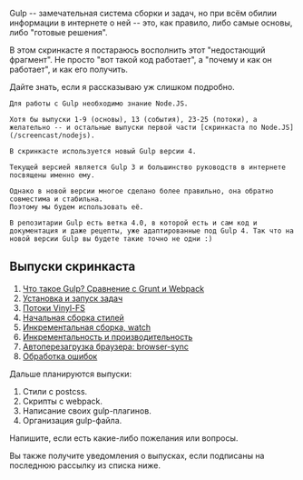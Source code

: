 
Gulp -- замечательная система сборки и задач, 
но при всём обилии информации в интернете о ней -- это, как правило, либо самые основы, либо "готовые решения".

В этом скринкасте я постараюсь восполнить этот "недостающий фрагмент". Не просто "вот такой код работает", а "почему и как он работает", и как его получить.

Дайте знать, если я рассказываю уж слишком подробно.
  
  
```warn header="Node.JS"
Для работы с Gulp необходимо знание Node.JS.

Хотя бы выпуски 1-9 (основы), 13 (события), 23-25 (потоки), а желательно -- и остальные выпуски первой части [скринкаста по Node.JS](/screencast/nodejs).
```

```smart header="Gulp 4"
В скринкасте используется новый Gulp версии 4. 

Текущей версией является Gulp 3 и большинство руководств в интернете посвящены именно ему.

Однако в новой версии многое сделано более правильно, она обратно совместима и стабильна. 
Поэтому мы будем использовать её. 

В репозитарии Gulp есть ветка 4.0, в которой есть и сам код и документация и даже рецепты, уже адаптированные под Gulp 4. Так что на новой версии Gulp вы будете такие точно не одни :)
```

## Выпуски скринкаста

  
<div class="lessons-list lessons-list_screencast">
<ol class="lessons-list__lessons">
<li class="lessons-list__lesson" data-mnemo="what-is-gulp"><a href="#" data-video-id="nm6OG5ZjPaI">Что такое Gulp? Сравнение с Grunt и Webpack</a></li>
<li class="lessons-list__lesson" data-mnemo="basics"><a href="#" data-video-id="zahRnh-sh60">Установка и запуск задач</a></li>
<li class="lessons-list__lesson" data-mnemo="vinyl"><a href="#" data-video-id="RC0PcZlcQ_k">Потоки Vinyl-FS</a></li>
<li class="lessons-list__lesson" data-mnemo="stylus"><a href="#" data-video-id="9PjB_IFmXmI">Начальная сборка стилей</a></li>
<li class="lessons-list__lesson" data-mnemo="watch"><a href="#" data-video-id="0TjCBg6s6lM">Инкрементальная сборка, watch</a></li>
<li class="lessons-list__lesson" data-mnemo="watch-perf"><a href="#" data-video-id="lQPQmFNYJW0">Инкрементальность и производительность</a></li>
<li class="lessons-list__lesson" data-mnemo="browsersync"><a href="#" data-video-id="fneIejECVPQ">Автоперезагрузка браузера: browser-sync</a></li>
<li class="lessons-list__lesson" data-mnemo="errors"><a href="#" data-video-id="udG2Je-d1Ao">Обработка ошибок</a></li>
</ol>
</div>
 
Дальше планируются выпуски:

1. Стили с postcss.
2. Скрипты с webpack.
3. Написание своих gulp-плагинов.
4. Организация gulp-файла.

Напишите, если есть какие-либо пожелания или вопросы.

Вы также получите уведомления о выпусках, если подписаны на последнюю рассылку из списка ниже.

